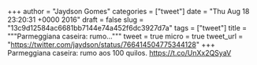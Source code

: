 
+++
author = "Jaydson Gomes"
categories = ["tweet"]
date = "Thu Aug 18 23:20:31 +0000 2016"
draft = false
slug = "13c9d12584ac6681bb7144e74a452f6dc3927d7a"
tags = ["tweet"]
title = """Parmeggiana caseira: rumo..."""
tweet = true
micro = true
tweet_url = "https://twitter.com/jaydson/status/766414504775344128"
+++
Parmeggiana caseira: rumo aos 100 quilos. https://t.co/UnXx2QSyaV

